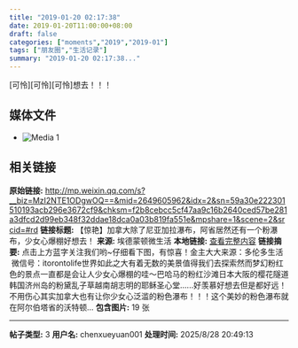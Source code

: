 ```yaml
---
title: "2019-01-20 02:17:38"
date: 2019-01-20T11:00:00+08:00
draft: false
categories: ["moments","2019","2019-01"]
tags: ["朋友圈","生活记录"]
summary: "2019-01-20 02:17:38..."
---
```


[可怜][可怜][可怜]想去！！！

## 媒体文件

- ![Media 1](/Moments/photos/2019-01-20/201901200217380.jpg)

## 相关链接

**原始链接:** http://mp.weixin.qq.com/s?__biz=MzI2NTE1ODgwOQ==&mid=2649605962&idx=2&sn=59a30e222301510193acb296e3672cf9&chksm=f2b8cebcc5cf47aa9c16b2640ced57be281a3dfcd2d99eb348f32ddae18dca0a03b819fa551e&mpshare=1&scene=2&srcid=#rd
**链接标题:** 【惊艳】加拿大除了尼亚加拉瀑布，阿省居然还有一个粉瀑布，少女心爆棚好想去！
**来源:** 埃德蒙顿微生活
**本地链接:** [查看完整内容](/link_content/2019/01/2019-01-20-1/link_content/)
**链接摘要:** 点击上方蓝字关注我们哟~仔细看下图，有惊喜！金主大大来源：多伦多生活  微信号：itorontolife世界如此之大有着无数的美景值得我们去探索然而梦幻粉红色的景点一直都是会让人少女心爆棚的哇～巴哈马的粉红沙滩日本大阪的樱花隧道韩国济州岛的粉黛乱子草越南胡志明的耶稣圣心堂......好羡慕好想去但是都好远！不用伤心其实加拿大也有让你少女心泛滥的粉色瀑布！！！这个美妙的粉色瀑布就在阿尔伯塔省的沃特顿...
**包含图片:** 19 张

---

**帖子类型:** 3
**用户名:** chenxueyuan001
**处理时间:** 2025/8/28 20:49:13